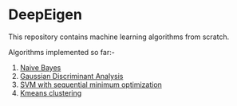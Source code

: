 # DeepEigen
This repository contains machine learning algorithms from scratch.

Algorithms implemented so far:-

1. [Naive Bayes](notebooks/Naive%20Bayes.ipynb)
2. [Gaussian Discriminant Analysis](notebooks/Gaussian%20Discriminant%20Analysis.ipynb)
3. [SVM with sequential minimum optimization](notebooks/SVM%20and%20SMO.ipynb)
4. [Kmeans clustering](notebooks/kmeans.ipynb)